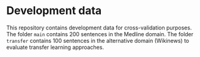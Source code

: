 # Development data

This repository contains development data for cross-validation purposes.
The folder `main` contains 200 sentences in the Medline domain.
The folder `transfer` contains 100 sentences in the alternative domain (Wikinews) to evaluate transfer learning approaches.
